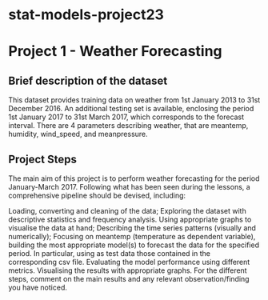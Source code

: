 # stat-models-project23

# Project 1 - Weather Forecasting
## Brief description of the dataset

This dataset provides training data on weather from 1st January 2013 to 31st December 2016. An additional testing set is available, enclosing the period 1st January 2017 to 31st March 2017, which corresponds to the forecast interval. There are 4 parameters describing weather, that are meantemp, humidity, wind_speed, and meanpressure.

## Project Steps

The main aim of this project is to perform weather forecasting for the period January-March 2017. Following what has been seen during the lessons, a comprehensive pipeline should be devised, including:

Loading, converting and cleaning of the data;
Exploring the dataset with descriptive statistics and frequency analysis. Using appropriate graphs to visualise the data at hand;
Describing the time series patterns (visually and numerically);
Focusing on meantemp (temperature as dependent variable), building the most appropriate model(s) to forecast the data for the specified period. In particular, using as test data those contained in the corresponding csv file. Evaluating the model performance using different metrics. Visualising the results with appropriate graphs.
For the different steps, comment on the main results and any relevant observation/finding you have noticed.
